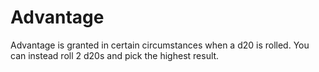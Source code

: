# Advantage
Advantage is granted in certain circumstances when a d20 is rolled. You can instead roll 2 d20s and pick the highest result.
